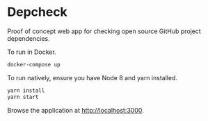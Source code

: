 # Depcheck

Proof of concept web app for checking open source GitHub project dependencies.

To run in Docker.

```sh
docker-compose up
```

To run natively, ensure you have Node 8 and yarn installed.

```sh
yarn install
yarn start
```

Browse the application at [http://localhost:3000](http://localhost:3000).
